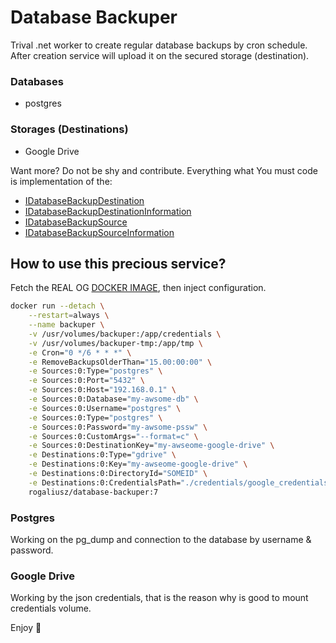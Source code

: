 # Database Backuper

Trival .net worker to create regular database backups by cron schedule. After creation service will upload it on the secured storage (destination).

### Databases
- postgres

### Storages (Destinations)
- Google Drive

Want more? Do not be shy and contribute. Everything what You must code is implementation of the: 
- [IDatabaseBackupDestination](https://github.com/don-flamingo/database-backuper/blob/main/src/DatabaseBackuper.Destinations/IDatabaseBackupDestination.cs)
- [IDatabaseBackupDestinationInformation](https://github.com/don-flamingo/database-backuper/blob/main/src/DatabaseBackuper.Destinations/IDatabaseBackupDestinationInformation.cs)
- [IDatabaseBackupSource](https://github.com/don-flamingo/database-backuper/blob/main/src/DatabaseBackuper.Sources/IDatabaseBackupSource.cs)
- [IDatabaseBackupSourceInformation](https://github.com/don-flamingo/database-backuper/blob/main/src/DatabaseBackuper.Sources/IDatabaseBackupSourceInformation.cs)

## How to use this precious service? 

Fetch the REAL OG [DOCKER IMAGE](https://hub.docker.com/repository/docker/rogaliusz/database-backuper/general), then inject configuration.

```bash
docker run --detach \
    --restart=always \
    --name backuper \
    -v /usr/volumes/backuper:/app/credentials \
    -v /usr/volumes/backuper-tmp:/app/tmp \
    -e Cron="0 */6 * * *" \
    -e RemoveBackupsOlderThan="15.00:00:00" \
    -e Sources:0:Type="postgres" \
    -e Sources:0:Port="5432" \
    -e Sources:0:Host="192.168.0.1" \
    -e Sources:0:Database="my-awsome-db" \
    -e Sources:0:Username="postgres" \
    -e Sources:0:Type="postgres" \
    -e Sources:0:Password="my-awsome-pssw" \
    -e Sources:0:CustomArgs="--format=c" \
    -e Sources:0:DestinationKey="my-awseome-google-drive" \
    -e Destinations:0:Type="gdrive" \
    -e Destinations:0:Key="my-awseome-google-drive" \
    -e Destinations:0:DirectoryId="SOMEID" \
    -e Destinations:0:CredentialsPath="./credentials/google_credentials.json" \
    rogaliusz/database-backuper:7
```

### Postgres
Working on the pg_dump and connection to the database by username & password.

### Google Drive
Working by the json credentials, that is the reason why is good to mount credentials volume.

Enjoy :flamingo:
